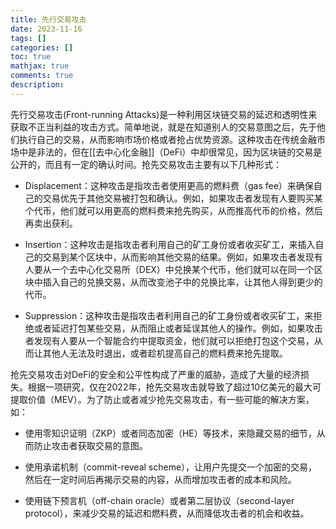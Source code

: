 ```yaml
---
title: 先行交易攻击
date: 2023-11-16
tags: []
categories: []
toc: true
mathjax: true
comments: true
description: 
---
```


先行交易攻击(Front-running Attacks)是一种利用区块链交易的延迟和透明性来获取不正当利益的攻击方式。简单地说，就是在知道别人的交易意图之后，先于他们执行自己的交易，从而影响市场价格或者抢占优势资源。这种攻击在传统金融市场中是非法的，但在[[去中心化金融]]（DeFi）中却很常见，因为区块链的交易是公开的，而且有一定的确认时间。抢先交易攻击主要有以下几种形式：

- Displacement：这种攻击是指攻击者使用更高的燃料费（gas fee）来确保自己的交易优先于其他交易被打包和确认。例如，如果攻击者发现有人要购买某个代币，他们就可以用更高的燃料费来抢先购买，从而推高代币的价格，然后再卖出获利。

- Insertion：这种攻击是指攻击者利用自己的矿工身份或者收买矿工，来插入自己的交易到某个区块中，从而影响其他交易的结果。例如，如果攻击者发现有人要从一个去中心化交易所（DEX）中兑换某个代币，他们就可以在同一个区块中插入自己的兑换交易，从而改变池子中的兑换比率，让其他人得到更少的代币。

- Suppression：这种攻击是指攻击者利用自己的矿工身份或者收买矿工，来拒绝或者延迟打包某些交易，从而阻止或者延误其他人的操作。例如，如果攻击者发现有人要从一个智能合约中提取资金，他们就可以拒绝打包这个交易，从而让其他人无法及时退出，或者趁机提高自己的燃料费来抢先提取。

抢先交易攻击对DeFi的安全和公平性构成了严重的威胁，造成了大量的经济损失。根据一项研究，仅在2022年，抢先交易攻击就导致了超过10亿美元的最大可提取价值（MEV）。为了防止或者减少抢先交易攻击，有一些可能的解决方案，如：

- 使用零知识证明（ZKP）或者同态加密（HE）等技术，来隐藏交易的细节，从而防止攻击者获取交易的意图。

- 使用承诺机制（commit-reveal scheme），让用户先提交一个加密的交易，然后在一定时间后再揭示交易的内容，从而增加攻击者的成本和风险。

- 使用链下预言机（off-chain oracle）或者第二层协议（second-layer protocol），来减少交易的延迟和燃料费，从而降低攻击者的机会和收益。
